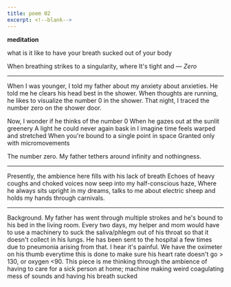 ```yaml
---
title: poem 02
excerpt: <!--blank-->
---
```


**meditation**

what is it like to have your breath
sucked out of your body

When breathing strikes to a singularity, where
It's tight and —
*Zero*

---

When I was younger, I told my father about my anxiety about anxieties. He told me he clears his head best in the shower. When thoughts are running, he likes to visualize the number 0 in the shower. That night, I traced the number zero on the shower door. 

Now, I wonder if he thinks of the number 0
When he gazes out at the sunlit greenery
A light he could never again bask in
I imagine time feels warped and stretched
When you're bound to a single point in space
Granted only with micromovements

The number zero.
My father tethers around infinity and nothingness. 

---

Presently, the ambience here fills with his lack of breath
Echoes of heavy coughs and choked voices now seep into my half-conscious haze,
Where he always sits upright in my dreams, 
talks to me about electric sheep and holds my hands through carnivals.

---

Background. My father has went through multiple strokes and he's bound to his bed in the living room. Every two days, my helper and mom would have to use a machinery to suck the saliva/phlegm out of his throat so that it doesn't collect in his lungs. He has been sent to the hospital a few times due to pneumonia arising from that. I hear it's painful. We have the oximeter on his thumb everytime this is done to make sure his heart rate doesn't go > 130, or oxygen <90. This piece is me thinking through the ambience of having to care for a sick person at home; machine making weird coagulating mess of sounds and having his breath sucked
